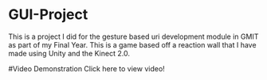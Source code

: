 # GUI-Project
This is a project I did for the gesture based uri development module in GMIT as part of my Final Year. This is a game based off a reaction wall that I have made using Unity and the Kinect 2.0.

#Video Demonstration
Click here to view video!
